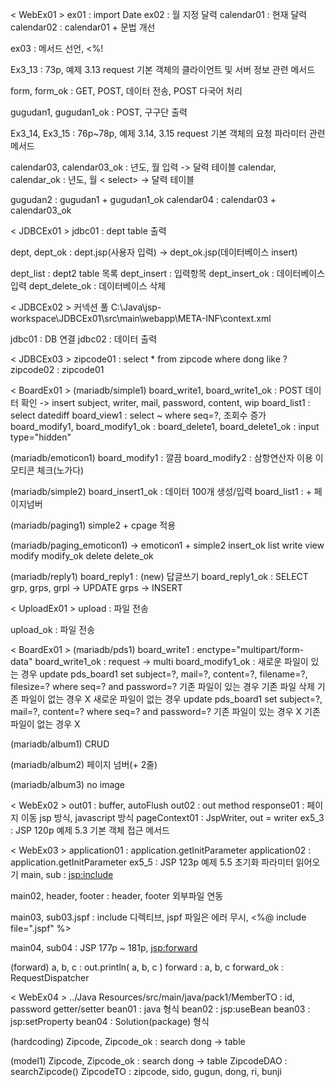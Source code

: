


< WebEx01 >
ex01 : import Date
ex02 : 월 지정 달력
calendar01 : 현재 달력
calendar02 : calendar01 + 문법 개선

ex03 : 메서드 선언, <%!

Ex3_13 : 73p, 예제 3.13 request 기본 객체의 클라이언트 및 서버 정보 관련 메서드

form, form_ok : GET, POST, 데이터 전송, POST 다국어 처리

gugudan1, gugudan1_ok : POST, 구구단 출력

Ex3_14, Ex3_15 : 76p~78p, 예제 3.14, 3.15 request 기본 객체의 요청 파라미터 관련 메서드

calendar03, calendar03_ok : 년도, 월 입력 -> 달력 테이블
calendar, calendar_ok : 년도, 월 < select> -> 달력 테이블

gugudan2 : gugudan1 + gugudan1_ok
calendar04 : calendar03 + calendar03_ok


< JDBCEx01 >
jdbc01 : dept table 출력

dept, dept_ok : dept.jsp(사용자 입력) -> dept_ok.jsp(데이터베이스 insert)

dept_list : dept2 table 목록
dept_insert : 입력항목
dept_insert_ok : 데이터베이스 입력
dept_delete_ok : 데이터베이스 삭제


< JDBCEx02 >
커넥션 풀
C:\Java\jsp-workspace\JDBCEx01\src\main\webapp\META-INF\context.xml

jdbc01 : DB 연결
jdbc02 : 데이터 출력


< JDBCEx03 >
zipcode01 : select * from zipcode where dong like ?
zipcode02 : zipcode01


< BoardEx01 >
(mariadb/simple1)
board_write1, board_write1_ok : POST 데이터 확인 -> insert subject, writer, mail, password, content, wip
board_list1 : select datediff
board_view1 : select ~ where seq=?, 조회수 증가
board_modify1, board_modify1_ok : 
board_delete1, board_delete1_ok : input type="hidden"


(mariadb/emoticon1)
board_modify1 : 깔끔
board_modify2 : 삼항연산자 이용 이모티콘 체크(노가다)


(mariadb/simple2)
board_insert1_ok : 데이터 100개 생성/입력
board_list1 : + 페이지넘버

(mariadb/paging1)
simple2 + cpage 적용

(mariadb/paging_emoticon1)
-> emoticon1 + simple2
insert_ok
list
write
view
modify modify_ok
delete delete_ok


(mariadb/reply1)
board_reply1 : (new) 답글쓰기
board_reply1_ok : SELECT grp, grps, grpl -> UPDATE grps -> INSERT 


< UploadEx01 >
upload : 파일 전송 <form>
upload_ok : 파일 전송


< BoardEx01 >
(mariadb/pds1)
board_write1 : enctype="multipart/form-data"
board_write1_ok : request -> multi
board_modify1_ok : 
	새로운 파일이 있는 경우
		update pds_board1 set subject=?, mail=?, content=?, filename=?, filesize=? where seq=? and password=?
		기존 파일이 있는 경우
			기존 파일 삭제
		기존 파일이 없는 경우 X
	새로운 파일이 없는 경우
		update pds_board1 set subject=?, mail=?, content=? where seq=? and password=?
		기존 파일이 있는 경우 X
		기존 파일이 없는 경우 X


(mariadb/album1)
CRUD

(mariadb/album2)
페이지 넘버(+ 2줄)

(mariadb/album3)
no image


< WebEx02 >
out01 : buffer, autoFlush
out02 : out method
response01 : 페이지 이동 jsp 방식, javascript 방식
pageContext01 : JspWriter, out = writer
ex5_3 : JSP 120p 예제 5.3 기본 객체 접근 메서드


< WebEx03 >
application01 : application.getInitParameter
application02 : application.getInitParameter
ex5_5 : JSP 123p 예제 5.5 초기화 파라미터 읽어오기
main, sub : <jsp:include>

main02, header, footer : header, footer 외부파일 연동

main03, sub03.jspf : include 디렉티브, jspf 파일은 에러 무시, <%@ include file=".jspf" %>

main04, sub04 : JSP 177p ~ 181p, <jsp:forward>


(forward)
a, b, c : out.println( a, b, c )
forward : <form>a, b, c
forward_ok : RequestDispatcher


< WebEx04 >
../Java Resources/src/main/java/pack1/MemberTO : id, password getter/setter
bean01 : java 형식
bean02 : jsp:useBean
bean03 : jsp:setProperty
bean04 : Solution(package) 형식

(hardcoding)
Zipcode, Zipcode_ok : search dong -> table

(model1)
Zipcode, Zipcode_ok : search dong -> table
ZipcodeDAO : searchZipcode()
ZipcodeTO : zipcode, sido, gugun, dong, ri, bunji

























